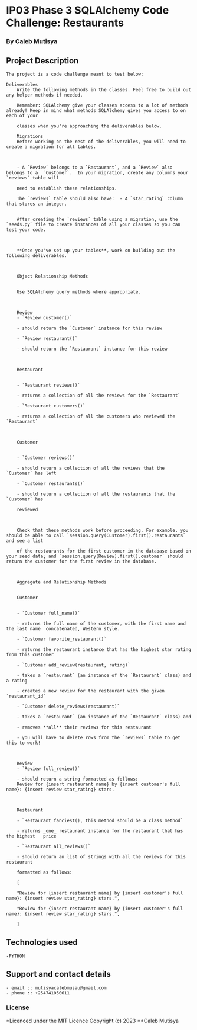 # IP03 Phase 3 SQLAlchemy Code Challenge: Restaurants
### **By Caleb Mutisya**
## Project Description
    The project is a code challenge meant to test below:

    Deliverables
        Write the following methods in the classes. Feel free to build out any helper methods if needed.

        Remember: SQLAlchemy give your classes access to a lot of methods already! Keep in mind what methods SQLAlchemy gives you access to on each of your

        classes when you're approaching the deliverables below.

        Migrations
        Before working on the rest of the deliverables, you will need to create a migration for all tables.

        

        - A `Review` belongs to a `Restaurant`, and a `Review` also belongs to a  `Customer`.  In your migration, create any columns your `reviews` table will

        need to establish these relationships.

        The `reviews` table should also have:  - A `star_rating` column that stores an integer.
        

        After creating the `reviews` table using a migration, use the `seeds.py` file to create instances of all your classes so you can test your code.

        

        **Once you've set up your tables**, work on building out the following deliverables.

        

        Object Relationship Methods
        

        Use SQLAlchemy query methods where appropriate.

        

        Review
        - `Review customer()`

        - should return the `Customer` instance for this review

        - `Review restaurant()`

        - should return the `Restaurant` instance for this review

        

        Restaurant
        

        - `Restaurant reviews()`

        - returns a collection of all the reviews for the `Restaurant`

        - `Restaurant customers()`

        - returns a collection of all the customers who reviewed the `Restaurant`

        

        Customer
        

        - `Customer reviews()`

        - should return a collection of all the reviews that the `Customer` has left

        - `Customer restaurants()`

        - should return a collection of all the restaurants that the `Customer` has

        reviewed

        

        Check that these methods work before proceeding. For example, you should be able to call `session.query(Customer).first().restaurants` and see a list

        of the restaurants for the first customer in the database based on your seed data; and `session.query(Review).first().customer` should return the customer for the first review in the database.

        

        Aggregate and Relationship Methods
        

        Customer
        

        - `Customer full_name()`

        - returns the full name of the customer, with the first name and the last name  concatenated, Western style.

        - `Customer favorite_restaurant()`

        - returns the restaurant instance that has the highest star rating from this customer

        - `Customer add_review(restaurant, rating)`

        - takes a `restaurant` (an instance of the `Restaurant` class) and a rating

        - creates a new review for the restaurant with the given `restaurant_id`

        - `Customer delete_reviews(restaurant)`

        - takes a `restaurant` (an instance of the `Restaurant` class) and

        - removes **all** their reviews for this restaurant

        - you will have to delete rows from the `reviews` table to get this to work!

        

        Review
        - `Review full_review()`

        - should return a string formatted as follows:
        Review for {insert restaurant name} by {insert customer's full name}: {insert review star_rating} stars.

        

        Restaurant

        - `Restaurant fanciest(), this method should be a class method`

        - returns _one_ restaurant instance for the restaurant that has the highest   price

        - `Restaurant all_reviews()`

        - should return an list of strings with all the reviews for this restaurant

        formatted as follows:

        [

        "Review for {insert restaurant name} by {insert customer's full name}: {insert review star_rating} stars.",

        "Review for {insert restaurant name} by {insert customer's full name}: {insert review star_rating} stars.",

        ]

## Technologies used
    -PYTHON

## Support and contact details
    - email :: mutisyacalebmusau@gmail.com
    - phone :: +254741050611

### License
*Licenced under the MIT Licence
Copyright (c) 2023 **Caleb Mutisya